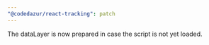 ```yaml
---
"@codedazur/react-tracking": patch
---
```


The dataLayer is now prepared in case the script is not yet loaded.
